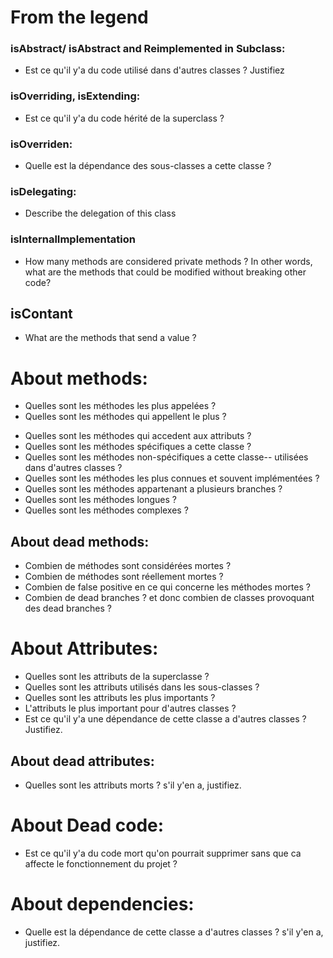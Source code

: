 # From the legend
### isAbstract/ isAbstract and Reimplemented in Subclass:
  - Est ce qu'il y'a du code utilisé dans d'autres classes ? Justifiez
  <!-- - What do you think the purpose of the class, if any a design pattern ? --> 
  
  <!-- Answer: MyClassTask1
    - Des méthodes abstraites: method6, method8
    - Attributes: Couleur verte indiquant que l'atribut est utilisé dans les sous-classes (att0 de la superclass + att2) + la largeur de l'attribute: att2 indiquant qu'il est accédé par des classes d'autres hierarchies -->
 
 ### isOverriding, isExtending:
  - Est ce qu'il y'a du code hérité de la superclass ?
   <!-- Answer: MyClassTask1
    - Des méthodes: 
          * isOverriding: method9, method15, method2
          * isExtending: method4, method17
    - Attributs: att0 accédé dans la classe -->

### isOverriden:
  - Quelle est la dépendance des sous-classes a cette classe ?
  <!-- Answer:
     - Méthodes: method16 qui est overriden dans la sous-classe. 
     - Attributs: L'attribut att2 qui est appelé dans les sous-classes -->

### isDelegating:
  - Describe the delegation of this class 
  <!-- Answer:
     To be fixed. Instance side and class side together -->
 ### isInternalImplementation
  - How many methods are considered private methods ? In other words, what are the methods that could be modified without breaking other code?

## isContant
- What are the methods that send a value ?

# About methods:
  - Quelles sont les méthodes les plus appelées ?
    <!-- Answer:
          method1, method4, method0.
      -->  
  - Quelles sont les méthodes qui appellent le plus ?
  <!-- Answer:
          initialize, method3.
      -->  
  - Quelles sont les méthodes qui accedent aux attributs ?
  - Quelles sont les méthodes spécifiques a cette classe ?
  - Quelles sont les méthodes non-spécifiques a cette classe-- utilisées dans d'autres classes ?
  - Quelles sont les méthodes les plus connues et souvent implémentées ?
  - Quelles sont les méthodes appartenant a plusieurs branches ?
  - Quelles sont les méthodes longues ?
  - Quelles sont les méthodes complexes ?
 ## About dead methods:
 - Combien de méthodes sont considérées mortes ?
 - Combien de méthodes sont réellement mortes ?
 - Combien de false positive en ce qui concerne les méthodes mortes ?
 - Combien de dead branches ? et donc combien de classes provoquant des dead branches ?

# About Attributes:
- Quelles sont les attributs de la superclasse ?
- Quelles sont les attributs utilisés dans les sous-classes ?
- Quelles sont les attributs les plus importants ?
- L'attributs le plus important pour d'autres classes ?
- Est ce qu'il y'a une dépendance de cette classe a d'autres classes ? Justifiez.

## About dead attributes:
- Quelles sont les attributs morts ? s'il y'en a, justifiez.

# About Dead code:
- Est ce qu'il y'a du code mort qu'on pourrait supprimer sans que ca affecte le fonctionnement du projet ?

# About dependencies:
- Quelle est la dépendance de cette classe a d'autres classes ? s'il y'en a, justifiez.
